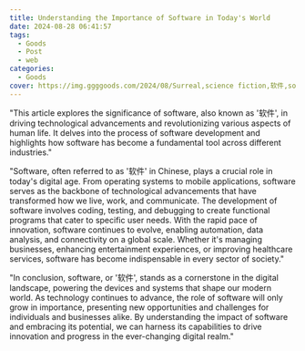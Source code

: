 ```yaml
---
title: Understanding the Importance of Software in Today's World
date: 2024-08-28 06:41:57
tags:
  - Goods
  - Post
  - web
categories:
  - Goods
cover: https://img.ggggoods.com/2024/08/Surreal,science fiction,软件,software,technology,tech,diagrams,renderings,colors_20240830_00001_.png
---
```


"This article explores the significance of software, also known as '软件', in driving technological advancements and revolutionizing various aspects of human life. It delves into the process of software development and highlights how software has become a fundamental tool across different industries."

"Software, often referred to as '软件' in Chinese, plays a crucial role in today's digital age. From operating systems to mobile applications, software serves as the backbone of technological advancements that have transformed how we live, work, and communicate. The development of software involves coding, testing, and debugging to create functional programs that cater to specific user needs. With the rapid pace of innovation, software continues to evolve, enabling automation, data analysis, and connectivity on a global scale. Whether it's managing businesses, enhancing entertainment experiences, or improving healthcare services, software has become indispensable in every sector of society."

"In conclusion, software, or '软件', stands as a cornerstone in the digital landscape, powering the devices and systems that shape our modern world. As technology continues to advance, the role of software will only grow in importance, presenting new opportunities and challenges for individuals and businesses alike. By understanding the impact of software and embracing its potential, we can harness its capabilities to drive innovation and progress in the ever-changing digital realm."
